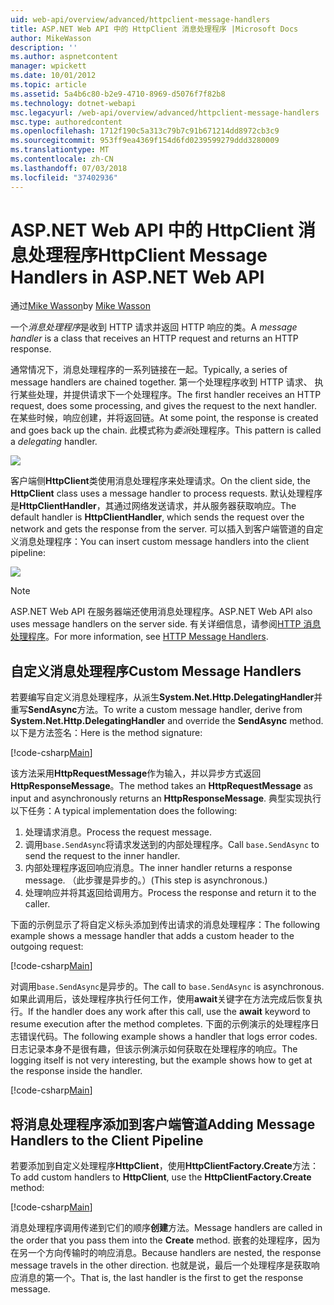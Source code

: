 ```yaml
---
uid: web-api/overview/advanced/httpclient-message-handlers
title: ASP.NET Web API 中的 HttpClient 消息处理程序 |Microsoft Docs
author: MikeWasson
description: ''
ms.author: aspnetcontent
manager: wpickett
ms.date: 10/01/2012
ms.topic: article
ms.assetid: 5a4b6c80-b2e9-4710-8969-d5076f7f82b8
ms.technology: dotnet-webapi
msc.legacyurl: /web-api/overview/advanced/httpclient-message-handlers
msc.type: authoredcontent
ms.openlocfilehash: 1712f190c5a313c79b7c91b671214dd8972cb3c9
ms.sourcegitcommit: 953ff9ea4369f154d6fd0239599279ddd3280009
ms.translationtype: MT
ms.contentlocale: zh-CN
ms.lasthandoff: 07/03/2018
ms.locfileid: "37402936"
---
```

<a name="httpclient-message-handlers-in-aspnet-web-api"></a><span data-ttu-id="942db-102">ASP.NET Web API 中的 HttpClient 消息处理程序</span><span class="sxs-lookup"><span data-stu-id="942db-102">HttpClient Message Handlers in ASP.NET Web API</span></span>
====================
<span data-ttu-id="942db-103">通过[Mike Wasson](https://github.com/MikeWasson)</span><span class="sxs-lookup"><span data-stu-id="942db-103">by [Mike Wasson](https://github.com/MikeWasson)</span></span>

<span data-ttu-id="942db-104">一个*消息处理程序*是收到 HTTP 请求并返回 HTTP 响应的类。</span><span class="sxs-lookup"><span data-stu-id="942db-104">A *message handler* is a class that receives an HTTP request and returns an HTTP response.</span></span>

<span data-ttu-id="942db-105">通常情况下，消息处理程序的一系列链接在一起。</span><span class="sxs-lookup"><span data-stu-id="942db-105">Typically, a series of message handlers are chained together.</span></span> <span data-ttu-id="942db-106">第一个处理程序收到 HTTP 请求、 执行某些处理，并提供请求下一个处理程序。</span><span class="sxs-lookup"><span data-stu-id="942db-106">The first handler receives an HTTP request, does some processing, and gives the request to the next handler.</span></span> <span data-ttu-id="942db-107">在某些时候，响应创建，并将返回链。</span><span class="sxs-lookup"><span data-stu-id="942db-107">At some point, the response is created and goes back up the chain.</span></span> <span data-ttu-id="942db-108">此模式称为*委派*处理程序。</span><span class="sxs-lookup"><span data-stu-id="942db-108">This pattern is called a *delegating* handler.</span></span>

![](httpclient-message-handlers/_static/image1.png)

<span data-ttu-id="942db-109">客户端侧**HttpClient**类使用消息处理程序来处理请求。</span><span class="sxs-lookup"><span data-stu-id="942db-109">On the client side, the **HttpClient** class uses a message handler to process requests.</span></span> <span data-ttu-id="942db-110">默认处理程序是**HttpClientHandler**，其通过网络发送请求，并从服务器获取响应。</span><span class="sxs-lookup"><span data-stu-id="942db-110">The default handler is **HttpClientHandler**, which sends the request over the network and gets the response from the server.</span></span> <span data-ttu-id="942db-111">可以插入到客户端管道的自定义消息处理程序：</span><span class="sxs-lookup"><span data-stu-id="942db-111">You can insert custom message handlers into the client pipeline:</span></span>

![](httpclient-message-handlers/_static/image2.png)

> [!NOTE]
> <span data-ttu-id="942db-112">ASP.NET Web API 在服务器端还使用消息处理程序。</span><span class="sxs-lookup"><span data-stu-id="942db-112">ASP.NET Web API also uses message handlers on the server side.</span></span> <span data-ttu-id="942db-113">有关详细信息，请参阅[HTTP 消息处理程序](http-message-handlers.md)。</span><span class="sxs-lookup"><span data-stu-id="942db-113">For more information, see [HTTP Message Handlers](http-message-handlers.md).</span></span>


## <a name="custom-message-handlers"></a><span data-ttu-id="942db-114">自定义消息处理程序</span><span class="sxs-lookup"><span data-stu-id="942db-114">Custom Message Handlers</span></span>

<span data-ttu-id="942db-115">若要编写自定义消息处理程序，从派生**System.Net.Http.DelegatingHandler**并重写**SendAsync**方法。</span><span class="sxs-lookup"><span data-stu-id="942db-115">To write a custom message handler, derive from **System.Net.Http.DelegatingHandler** and override the **SendAsync** method.</span></span> <span data-ttu-id="942db-116">以下是方法签名：</span><span class="sxs-lookup"><span data-stu-id="942db-116">Here is the method signature:</span></span>

[!code-csharp[Main](httpclient-message-handlers/samples/sample1.cs)]

<span data-ttu-id="942db-117">该方法采用**HttpRequestMessage**作为输入，并以异步方式返回**HttpResponseMessage**。</span><span class="sxs-lookup"><span data-stu-id="942db-117">The method takes an **HttpRequestMessage** as input and asynchronously returns an **HttpResponseMessage**.</span></span> <span data-ttu-id="942db-118">典型实现执行以下任务：</span><span class="sxs-lookup"><span data-stu-id="942db-118">A typical implementation does the following:</span></span>

1. <span data-ttu-id="942db-119">处理请求消息。</span><span class="sxs-lookup"><span data-stu-id="942db-119">Process the request message.</span></span>
2. <span data-ttu-id="942db-120">调用`base.SendAsync`将请求发送到的内部处理程序。</span><span class="sxs-lookup"><span data-stu-id="942db-120">Call `base.SendAsync` to send the request to the inner handler.</span></span>
3. <span data-ttu-id="942db-121">内部处理程序返回响应消息。</span><span class="sxs-lookup"><span data-stu-id="942db-121">The inner handler returns a response message.</span></span> <span data-ttu-id="942db-122">（此步骤是异步的。）</span><span class="sxs-lookup"><span data-stu-id="942db-122">(This step is asynchronous.)</span></span>
4. <span data-ttu-id="942db-123">处理响应并将其返回给调用方。</span><span class="sxs-lookup"><span data-stu-id="942db-123">Process the response and return it to the caller.</span></span>

<span data-ttu-id="942db-124">下面的示例显示了将自定义标头添加到传出请求的消息处理程序：</span><span class="sxs-lookup"><span data-stu-id="942db-124">The following example shows a message handler that adds a custom header to the outgoing request:</span></span>

[!code-csharp[Main](httpclient-message-handlers/samples/sample2.cs)]

<span data-ttu-id="942db-125">对调用`base.SendAsync`是异步的。</span><span class="sxs-lookup"><span data-stu-id="942db-125">The call to `base.SendAsync` is asynchronous.</span></span> <span data-ttu-id="942db-126">如果此调用后，该处理程序执行任何工作，使用**await**关键字在方法完成后恢复执行。</span><span class="sxs-lookup"><span data-stu-id="942db-126">If the handler does any work after this call, use the **await** keyword to resume execution after the method completes.</span></span> <span data-ttu-id="942db-127">下面的示例演示的处理程序日志错误代码。</span><span class="sxs-lookup"><span data-stu-id="942db-127">The following example shows a handler that logs error codes.</span></span> <span data-ttu-id="942db-128">日志记录本身不是很有趣，但该示例演示如何获取在处理程序的响应。</span><span class="sxs-lookup"><span data-stu-id="942db-128">The logging itself is not very interesting, but the example shows how to get at the response inside the handler.</span></span>

[!code-csharp[Main](httpclient-message-handlers/samples/sample3.cs?highlight=10,13)]

## <a name="adding-message-handlers-to-the-client-pipeline"></a><span data-ttu-id="942db-129">将消息处理程序添加到客户端管道</span><span class="sxs-lookup"><span data-stu-id="942db-129">Adding Message Handlers to the Client Pipeline</span></span>

<span data-ttu-id="942db-130">若要添加到自定义处理程序**HttpClient**，使用**HttpClientFactory.Create**方法：</span><span class="sxs-lookup"><span data-stu-id="942db-130">To add custom handlers to **HttpClient**, use the **HttpClientFactory.Create** method:</span></span>

[!code-csharp[Main](httpclient-message-handlers/samples/sample4.cs)]

<span data-ttu-id="942db-131">消息处理程序调用传递到它们的顺序**创建**方法。</span><span class="sxs-lookup"><span data-stu-id="942db-131">Message handlers are called in the order that you pass them into the **Create** method.</span></span> <span data-ttu-id="942db-132">嵌套的处理程序，因为在另一个方向传输时的响应消息。</span><span class="sxs-lookup"><span data-stu-id="942db-132">Because handlers are nested, the response message travels in the other direction.</span></span> <span data-ttu-id="942db-133">也就是说，最后一个处理程序是获取响应消息的第一个。</span><span class="sxs-lookup"><span data-stu-id="942db-133">That is, the last handler is the first to get the response message.</span></span>
